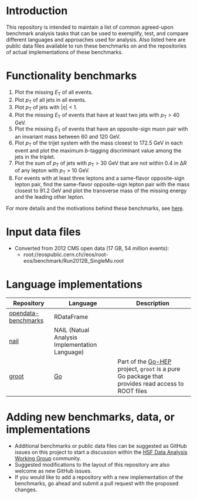 Introduction
============
This repository is intended to maintain a list of common agreed-upon benchmark analysis tasks that can be used to exemplify, test, and compare different languages and approaches used for analysis. Also listed here are public data files available to run these benchmarks on and the repositories of actual implementations of these benchmarks.

Functionality benchmarks
========================

1. Plot the missing <i>E</i><sub>T</sub> of all events.
1. Plot <i>p</i><sub>T</sub> of all jets in all events.
1. Plot <i>p</i><sub>T</sub> of jets with |<i>η</i>| < 1.
1. Plot the missing <i>E</i><sub>T</sub> of events that have at least two jets with <i>p</i><sub>T</sub> > 40 GeV.
1. Plot the missing <i>E</i><sub>T</sub> of events that have an opposite-sign muon pair with an invariant mass between 60 and 120 GeV.
1. Plot <i>p</i><sub>T</sub> of the trijet system with the mass closest to 172.5 GeV in each event and plot the maximum <i>b</i>-tagging discriminant value among the jets in the triplet.
1. Plot the sum of <i>p</i><sub>T</sub> of jets with <i>p</i><sub>T</sub> > 30 GeV that are not within 0.4 in Δ<i>R</i> of any lepton with <i>p</i><sub>T</sub> > 10 GeV.
1. For events with at least three leptons and a same-flavor opposite-sign lepton pair, find the same-flavor opposite-sign lepton pair with the mass closest to 91.2 GeV and plot the transverse mass of the missing energy and the leading other lepton.

For more details and the motivations behind these benchmarks, see [here](benchmark-motivations.md).

Input data files
================

* Converted from 2012 CMS open data (17 GB, 54 million events):
  * root://eospublic.cern.ch//eos/root-eos/benchmark/Run2012B_SingleMu.root

Language implementations
========================

|Repository|Language|Description|
|----------|--------|-----------|
|[opendata-benchmarks](https://github.com/stwunsch/opendata-benchmarks)|RDataFrame||
|[nail](https://github.com/arizzi/nail/tree/master/benchmarks)|NAIL (Natual Analysis Implementation Language)||
|[groot](https://github.com/go-hep/examples/tree/master/groot/bench-opendata)|[Go](https://golang.org)|Part of the [Go-HEP](https://go-hep.org/) project, `groot` is a pure Go package that provides read access to ROOT files|

Adding new benchmarks, data, or implementations
===============================================

* Additional benchmarks or public data files can be suggested as GitHub issues on this project to start a discussion within the [HSF Data Analysis Working Group](https://hepsoftwarefoundation.org/workinggroups/dataanalysis.html) community.
* Suggested modifications to the layout of this repository are also welcome as new GitHub issues.
* If you would like to add a repository with a new implementation of the benchmarks, go ahead and submit a pull request with the proposed changes.

